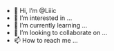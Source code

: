 - 👋 Hi, I’m @Liiic
- 👀 I’m interested in ...
- 🌱 I’m currently learning ...
- 💞️ I’m looking to collaborate on ...
- 📫 How to reach me ...

<!---
Liiic/Liiic is a ✨ special ✨ repository because its `README.md` (this file) appears on your GitHub profile.
You can click the Preview link to take a look at your changes.
--->
